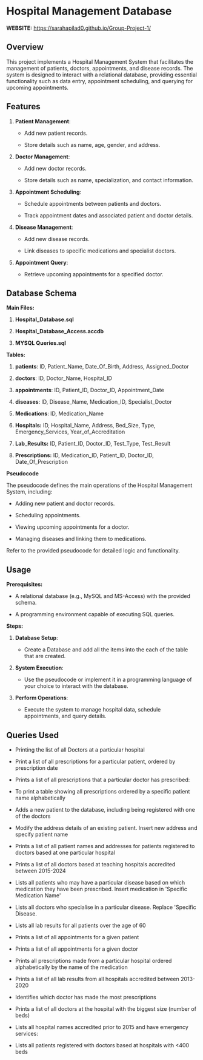 # Hospital Management Database

**WEBSITE:** https://sarahapilad0.github.io/Group-Project-1/

## Overview

This project implements a Hospital Management System that facilitates
the management of patients, doctors, appointments, and disease records.
The system is designed to interact with a relational database, providing
essential functionality such as data entry, appointment scheduling, and
querying for upcoming appointments.

## Features

1.  **Patient Management**:

    -   Add new patient records.

    -   Store details such as name, age, gender, and address.

2.  **Doctor Management**:

    -   Add new doctor records.

    -   Store details such as name, specialization, and contact
        information.

3.  **Appointment Scheduling**:

    -   Schedule appointments between patients and doctors.

    -   Track appointment dates and associated patient and doctor
        details.

4.  **Disease Management**:

    -   Add new disease records.

    -   Link diseases to specific medications and specialist doctors.

5.  **Appointment Query**:

    -   Retrieve upcoming appointments for a specified doctor.

## Database Schema

**Main Files:**

1.  **Hospital_Database.sql**

2.  **Hospital_Database_Access.accdb**

3.  **MYSQL Queries.sql**

**Tables:**

1.  **patients**: ID, Patient_Name, Date_Of_Birth, Address,
    Assigned_Doctor

2.  **doctors**: ID, Doctor_Name, Hospital_ID

3.  **appointments**: ID, Patient_ID, Doctor_ID, Appointment_Date

4.  **diseases**: ID, Disease_Name, Medication_ID, Specialist_Doctor

5.  **Medications**: ID, Medication_Name

6.  **Hospitals:** ID, Hospital_Name, Address, Bed_Size, Type,
    Emergency_Services, Year_of_Accreditation

7.  **Lab_Results:** ID, Patient_ID, Doctor_ID, Test_Type, Test_Result

8.  **Prescriptions:** ID, Medication_ID, Patient_ID, Doctor_ID,
    Date_Of_Prescription

**Pseudocode**

The pseudocode defines the main operations of the Hospital Management
System, including:

-   Adding new patient and doctor records.

-   Scheduling appointments.

-   Viewing upcoming appointments for a doctor.

-   Managing diseases and linking them to medications.

Refer to the provided pseudocode for detailed logic and functionality.

## Usage 

**Prerequisites:**

-   A relational database (e.g., MySQL and MS-Access) with the provided
    schema.

-   A programming environment capable of executing SQL queries.

**Steps:**

1.  **Database Setup**:

    -   Create a Database and add all the items into the each of the
        table that are created.

2.  **System Execution**:

    -   Use the pseudocode or implement it in a programming language of
        your choice to interact with the database.

3.  **Perform Operations**:

    -   Execute the system to manage hospital data, schedule
        appointments, and query details.

## Queries Used

- Printing the list of all Doctors at a particular hospital

- Print a list of all prescriptions for a particular patient, ordered by prescription date

- Prints a list of all prescriptions that a particular doctor has prescribed:

- To print a table showing all prescriptions ordered by a specific patient name alphabetically

- Adds a new patient to the database, including being registered with one of the doctors

- Modify the address details of an existing patient. Insert new address and specify patient name

- Prints a list of all patient names and addresses for patients registered to doctors based at one particular hospital

- Prints a list of all doctors based at teaching hospitals accredited between 2015-2024

- Lists all patients who may have a particular disease based on which medication they have been prescribed. Insert medication in \'Specific Medication Name\'

- Lists all doctors who specialise in a particular disease. Replace \'Specific Disease.

- Lists all lab results for all patients over the age of 60

- Prints a list of all appointments for a given patient

- Prints a list of all appointments for a given doctor

- Prints all prescriptions made from a particular hospital ordered alphabetically by the name of the medication

- Prints a list of all lab results from all hospitals accredited between 2013-2020

- Identifies which doctor has made the most prescriptions

- Prints a list of all doctors at the hospital with the biggest size (number of beds)

- Lists all hospital names accredited prior to 2015 and have emergency services:

- Lists all patients registered with doctors based at hospitals with \<400 beds


